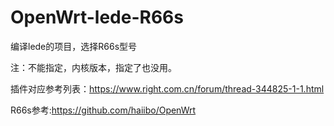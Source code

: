 # OpenWrt-lede-R66s
编译lede的项目，选择R66s型号

注：不能指定，内核版本，指定了也没用。

插件对应参考列表：https://www.right.com.cn/forum/thread-344825-1-1.html

R66s参考:https://github.com/haiibo/OpenWrt
